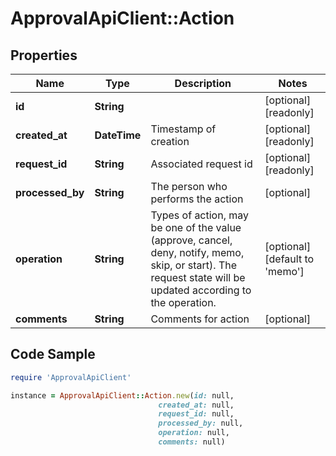 # ApprovalApiClient::Action

## Properties

Name | Type | Description | Notes
------------ | ------------- | ------------- | -------------
**id** | **String** |  | [optional] [readonly] 
**created_at** | **DateTime** | Timestamp of creation | [optional] [readonly] 
**request_id** | **String** | Associated request id | [optional] [readonly] 
**processed_by** | **String** | The person who performs the action | [optional] 
**operation** | **String** | Types of action, may be one of the value (approve, cancel, deny, notify, memo, skip, or start). The request state will be updated according to the operation. | [optional] [default to &#39;memo&#39;]
**comments** | **String** | Comments for action | [optional] 

## Code Sample

```ruby
require 'ApprovalApiClient'

instance = ApprovalApiClient::Action.new(id: null,
                                 created_at: null,
                                 request_id: null,
                                 processed_by: null,
                                 operation: null,
                                 comments: null)
```


